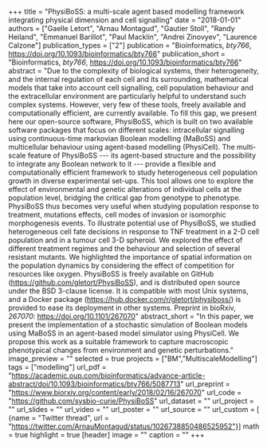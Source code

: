 +++
title = "PhysiBoSS: a multi-scale agent based modelling framework integrating physical dimension and cell signalling"
date = "2018-01-01"
authors = ["Gaelle Letort", "Arnau Montagud", "Gautier Stoll", "Randy Heiland", "Emmanuel Barillot", "Paul Macklin", "Andrei Zinovyev", "Laurence Calzone"]
publication_types = ["2"]
publication = "Bioinformatics, _bty766_, https://doi.org/10.1093/bioinformatics/bty766"
publication_short = "Bioinformatics, _bty766_, https://doi.org/10.1093/bioinformatics/bty766"
abstract = "Due to the complexity of biological systems, their heterogeneity, and the internal regulation of each cell and its surrounding, mathematical models that take into account cell signalling, cell population behaviour and the extracellular environment are particularly helpful to understand such complex systems. However, very few of these tools, freely available and computationally efficient, are currently available. To fill this gap, we present here our open-source software, PhysiBoSS, which is built on two available software packages that focus on different scales: intracellular signalling using continuous-time markovian Boolean modelling (MaBoSS) and multicellular behaviour using agent-based modelling (PhysiCell). The multi-scale feature of PhysiBoSS --- its agent-based structure and the possibility to integrate any Boolean network to it --- provide a flexible and computationally efficient framework to study heterogeneous cell population growth in diverse experimental set-ups. This tool allows one to explore the effect of environmental and genetic alterations of individual cells at the population level, bridging the critical gap from genotype to phenotype. PhysiBoSS thus becomes very useful when studying population response to treatment, mutations effects, cell modes of invasion or isomorphic morphogenesis events. To illustrate potential use of PhysiBoSS, we studied heterogeneous cell fate decisions in response to TNF treatment in a 2-D cell population and in a tumour cell 3-D spheroid. We explored the effect of different treatment regimes and the behaviour and selection of several resistant mutants. We highlighted the importance of spatial information on the population dynamics by considering the effect of competition for resources like oxygen. PhysiBoSS is freely available on GitHub (https://github.com/gletort/PhysiBoSS), and is distributed open source under the BSD 3-clause license. It is compatible with most Unix systems, and a Docker package (https://hub.docker.com/r/gletort/physiboss/) is provided to ease its deployment in other systems. Preprint in bioRxiv, _267070_: https://doi.org/10.1101/267070"
abstract_short = "In this paper, we present the implementation of a stochastic simulation of Boolean models using MaBoSS in an agent-based model simulator using PhysiCell. We propose this work as a suitable framework to capture macroscopic phenotypical changes from environment and genetic perturbations."
image_preview = ""
selected = true
projects = ["BM","MultiscaleModelling"]
tags = ["modelling"]
url_pdf = "https://academic.oup.com/bioinformatics/advance-article-abstract/doi/10.1093/bioinformatics/bty766/5087713"
url_preprint = "https://www.biorxiv.org/content/early/2018/02/16/267070"
url_code = "https://github.com/sysbio-curie/PhysiBoSS"
url_dataset = ""
url_project = ""
url_slides = ""
url_video = ""
url_poster = ""
url_source = ""
url_custom = [ {name = "Twitter thread", url = "https://twitter.com/ArnauMontagud/status/1026738850486525952"}]
math = true
highlight = true
[header]
image = ""
caption = ""
+++
